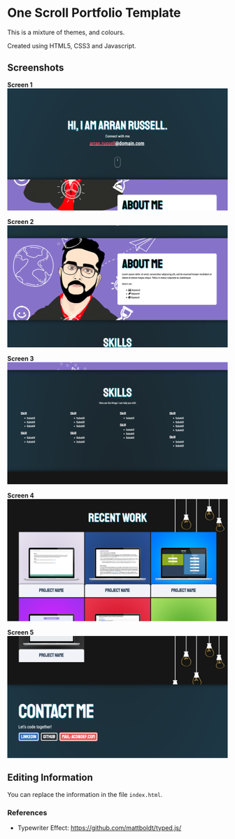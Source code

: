 # One Scroll Portfolio Template

This is a mixture of themes, and colours.

Created using HTML5, CSS3 and Javascript.

## Screenshots

**Screen 1**
![Screen 1](screens/screen1.png)

**Screen 2**
![Screen 2](screens/screen2.png)

**Screen 3**
![Screen 3](screens/screen3.png)

**Screen 4**
![Screen 4](screens/screen4.png)

**Screen 5**
![Screen 5](screens/screen5.png)

## Editing Information

You can replace the information in the file ```index.html```.

### References
- Typewriter Effect: https://github.com/mattboldt/typed.js/
